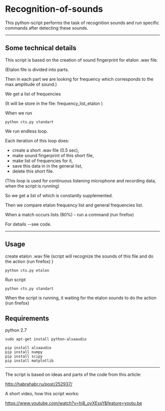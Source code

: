 # Recognition-of-sounds
This python-script performs the task of recognition sounds 
and run specific commands after detecting these sounds.

-------------------

Some technical details
----------------------

This script is based on the creation of sound fingerprint for
etalon .wav file.


(Etalon file is divided into parts.

Then in each part we are looking for frequency
which corresponds to the max amplitude of sound.)

We get a list of frequencies

(It will be store in the file: frequency_list_etalon )

When we run 

	python cts.py standart 


We run endless loop.

Each iteration of this loop does:

- create a short .wav file (0.5 sec),
- make sound fingerprint of this short file,
- make list of frequencies for it,
- save this data in in the general list,
- delete this short file.


(This loop is used for continuous listening microphone
and recording data, when the script is running)

So we get a list of which is constantly supplemented.

Then we compare etalon frequency list and general frequencies list.

When a match occurs lists (80%) - run a command (run firefox)

For details --see code.

-------------------

Usage
------
create etalon .wav file (script will recognize the sounds of this file and do the action (run firefox) ) 

	python cts.py etalon


Run script

	python cts.py standart

When the script is running, it waiting for the etalon sounds
to do the action (run firefox)



Requirements
------------
python 2.7

	sudo apt-get install python-alsaaudio

	pip install alsaaudio 
	pip install numpy
	pip install scipy
	pip install matplotlib 

---------------------------------------------------
The script is based on ideas and parts of the code from this article:

http://habrahabr.ru/post/252937/

A short video, how this script works:

https://www.youtube.com/watch?v=hi8_oyXEssY&feature=youtu.be
